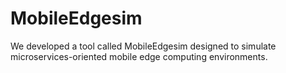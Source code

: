 # MobileEdgesim
We developed a tool called MobileEdgesim designed to simulate microservices-oriented mobile edge computing environments.
